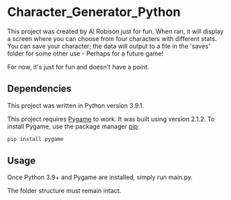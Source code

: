 # Character_Generator_Python

This project was created by Al Robison just for fun. When ran, it will display a screen where you can choose from four characters with different stats. You can save your character; the data will output to a file in the 'saves' folder for some other use - Perhaps for a future game!

For now, it's just for fun and doesn't have a point.

## Dependencies

This project was written in Python version 3.9.1.

This project requires [Pygame](https://www.pygame.org/news) to work. It was built using version 2.1.2. To install Pygame, use the package manager [pip](https://pip.pypa.io/en/stable/):

```bash
pip install pygame
```

## Usage

Once Python 3.9+ and Pygame are installed, simply run main.py.

The folder structure must remain intact.
